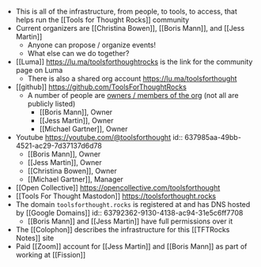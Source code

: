 - This is all of the infrastructure, from people, to tools, to access, that helps run the [[Tools for Thought Rocks]] community
- Current organizers are  [[Christina Bowen]], [[Boris Mann]], and [[Jess Martin]]
	- Anyone can propose / organize events!
	- What else can we do together?
- [[Luma]] https://lu.ma/toolsforthoughtrocks is the link for the community page on Luma
	- There is also a shared org account https://lu.ma/toolsforthought
- [[github]] https://github.com/ToolsForThoughtRocks
	- A number of people are [owners / members of the org](https://github.com/orgs/ToolsForThoughtRocks/people) (not all are publicly listed)
		- [[Boris Mann]], Owner
		- [[Jess Martin]], Owner
		- [[Michael Gartner]], Owner
- Youtube https://youtube.com/@toolsforthought
  id:: 637985aa-49bb-4521-ac29-7d37137d6d78
	- [[Boris Mann]], Owner
	- [[Jess Martin]], Owner
	- [[Christina Bowen]], Owner
	- [[Michael Gartner]], Manager
- [[Open Collective]] https://opencollective.com/toolsforthought
- [[Tools For Thought Mastodon]] https://toolsforthought.rocks
- The domain `toolsforthought.rocks` is registered at and has DNS hosted by [[Google Domains]]
  id:: 63792362-9130-4138-ac94-31e5c6ff7708
	- [[Boris Mann]] and [[Jess Martin]] have full permissions over it
- The [[Colophon]] describes the infrastructure for this [[TFTRocks Notes]] site
- Paid [[Zoom]] account for [[Jess Martin]] and [[Boris Mann]] as part of working at [[Fission]]